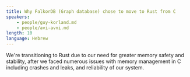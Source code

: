 ```yaml
---
title: Why FalkorDB (Graph database) chose to move to Rust from C
speakers:
    - people/guy-korland.md
    - people/avi-avni.md
length: 10
language: Hebrew
---
```


We're transitioning to Rust due to our need for greater memory safety and stability, after we faced numerous issues with memory management in C including crashes and leaks, and reliability of our system.
